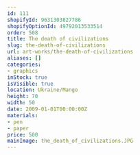```yaml
---
id: 111
shopifyId: 9631303827786
shopifyOptionId: 49792013533514
order: 508
title: The death of civilizations
slug: the-death-of-civilizations
url: art-works/the-death-of-civilizations
aliases: []
categories:
- graphics
inStock: true
isVisible: true
location: Ukraine/Mango
height: 70
width: 50
date: 2009-01-01T00:00:00Z
materials:
- pen
- paper
price: 500
mainImage: the_death_of_civilizations.JPG
---
```

